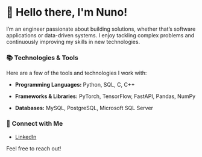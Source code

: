 # 👋 Hello there, I'm Nuno!

I’m an engineer passionate about building solutions, whether that’s software applications or data-driven systems. I enjoy tackling complex problems and continuously improving my skills in new technologies.

### 📚 **Technologies & Tools**

Here are a few of the tools and technologies I work with:
  
 - **Programming Languages:** Python, SQL, C, C++

 - **Frameworks & Libraries:** PyTorch, TensorFlow, FastAPI, Pandas, NumPy

 - **Databases:** MySQL, PostgreSQL, Microsoft SQL Server

### 📍 **Connect with Me**

 - [LinkedIn](https://www.linkedin.com/in/nuno-fernandes98)

Feel free to reach out!
